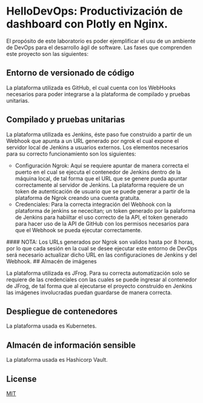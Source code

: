 # HelloDevOps: Productivización de dashboard con Plotly en Nginx.

El propósito de este laboratorio es poder ejemplificar el usu de un ambiente de DevOps para el desarrollo ágil de software. Las fases que comprenden este proyecto son las siguientes:

## Entorno de versionado de código

La plataforma utilizada es GitHub, el cual cuenta con los WebHooks necesarios para poder integrarse a la plataforma de compilado y pruebas unitarias.

## Compilado y pruebas unitarias

La plataforma utilizada es Jenkins, éste paso fue construido a partir de un Webhook que apunta a un URL generado por ngrok el cual expone el servidor local de Jenkins a usuarios externos. Los elementos necesarios para su correcto funcionamiento son los siguientes:

<ul style="list-style-type:circle">
<li>Configuración Ngrok: Aquí se requiere apuntar de manera correcta el puerto en el cual se ejecuta el contenedor de Jenkins dentro de la máquina local, de tal forma que el URL que se genere pueda apuntar correctamente al servidor de Jenkins. La plataforma requiere de un token de autenticación de usuario que se puede generar a partir de la plataforma de Ngrok creando una cuenta gratuita.</li>
<li>Credenciales: Para la correcta integración del Webhook con la plataforma de jenkins se nececitan; un token generado por la palaforma de Jenkins para habiiltar el uso correcto de la API, el token generado para hacer uso de la API de GitHub con los permisos necesarios para que el Webhook se pueda ejecutar correctamente.</li>
</ul>
#### NOTA: Los URLs generados por Ngrok son validos hasta por 8 horas, por lo que cada sesión en la cual se desee ejecutar este entorno de DevOps será necesario actualizar dicho URL en las configuraciones de Jenkins y del Webhook.
## Almacén de imágenes

La plataforma utilizada es JFrog. Para su correcta automatización solo se requiere de las credenciales con las cuales se puede ingresar al contenedor de JFrog, de tal forma que al ejecutarse el proyecto construido en Jenkins las imágenes involucradas puedan guardarse de manera correcta.

## Despliegue de contenedores

La plataforma usada es Kubernetes.

## Almacén de información sensible

La plataforma usada es Hashicorp Vault.

## License

[MIT](https://choosealicense.com/licenses/mit/)
